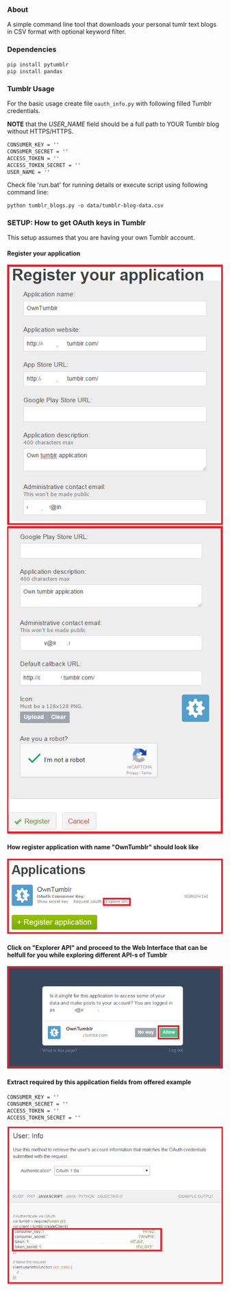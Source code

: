 ### About 

A simple command line tool that downloads your personal tumlr text blogs in CSV format with optional keyword filter.

### Dependencies

```
pip install pytumblr
pip install pandas
```

### Tumblr Usage

For the basic usage create file ```oauth_info.py``` with following filled Tumblr credentials.

**NOTE** that the *USER_NAME* field should be a full path to YOUR  Tumblr blog without HTTPS/HTTPS.
```
CONSUMER_KEY = ''
CONSUMER_SECRET = ''
ACCESS_TOKEN = ''
ACCESS_TOKEN_SECRET = ''
USER_NAME = ''
```

Check file 'run.bat' for running details or execute script using following command line:
```
python tumblr_blogs.py -o data/tumblr-blog-data.csv
```

### SETUP: How to get OAuth keys in Tumblr

This setup assumes that you are having your own Tumblr account.

#### Register your application
![](./imgs/01.png)
![](./imgs/02.png)

#### How register application with name "OwnTumblr" should look like
![](./imgs/03.png)

#### Click on "Explorer API" and proceed to the Web Interface that can be helfull for you while exploring different API-s of Tumblr 
![](./imgs/04.png)

#### Extract required by this appilcation fields from offered example
```
CONSUMER_KEY = ''
CONSUMER_SECRET = ''
ACCESS_TOKEN = ''
ACCESS_TOKEN_SECRET = ''
```
![](./imgs/05.png)